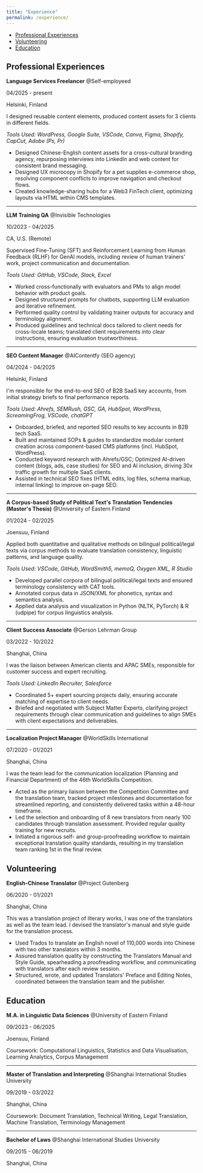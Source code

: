 ```yaml
---
title: "Experience"
permalink: /experience/
---
```


- [Professional Experiences](#professional-experiences)
- [Volunteering](#volunteering)
- [Education](#education)

## Professional Experiences

**Language Services Freelancer**  @Self-employeed

04/2025 - present

Helsinki, Finland

I designed reusable content elements, produced content assets for 3 clients in different fields. 

*Tools Used: WordPress, Google Suite, VSCode, Canva, Figma, Shopify, CapCut, Adobe (Ps, Pr)*

- Designed Chinese-English content assets for a cross-cultural branding agency, repurposing interviews into LinkedIn and web content for consistent brand messaging.
- Designed UX microcopy in Shopify for a pet supplies e-commerce shop, resolving component conflicts to improve navigation and checkout flows.
- Created knowledge-sharing hubs for a Web3 FinTech client, optimizing layouts via HTML within CMS templates.

---

**LLM Training QA**  @Invisible Technologies

10/2023 - 04/2025

CA, U.S. (Remote)

Supervised Fine-Tuning (SFT) and Reinforcement Learning from Human Feedback (RLHF) for GenAI models, including review of human trainers' work, project communication and documentation. 

*Tools Used: GitHub, VSCode, Slack, Excel*

- Worked cross-functionally with evaluators and PMs to align model behavior with product goals.
- Designed structured prompts for chatbots, supporting LLM evaluation and iterative refinement.
- Performed quality control by validating trainer outputs for accuracy and terminology alignment.
- Produced guidelines and technical docs tailored to client needs for cross-locale teams; translated client requirements into clear instructions, ensuring evaluation trustworthiness.

---

**SEO Content Manager**  @AIContentfy (SEO agency)

04/2024 - 04/2025

Helsinki, Finland

I'm responsible for the end-to-end SEO of B2B SaaS key accounts, from initial strategy briefs to final performance reports.

*Tools Used: Ahrefs, SEMRush, GSC, GA, HubSpot, WordPress, ScreamingFrog, VSCode, chatGPT*

- Onboarded, briefed, and reported SEO results to key accounts in B2B tech SaaS. 
- Built and maintained SOPs & guides to standardize modular content creation across component-based CMS platforms (incl. HubSpot, WordPress).
- Conducted keyword research with Ahrefs/GSC; Optimized AI-driven content (blogs, ads, case studies) for SEO and AI inclusion, driving 30x traffic growth for multiple SaaS clients.
- Assisted in technical SEO fixes (HTML edits, log files, schema markup, internal linking) to improve on-page SEO.

---

**A Corpus-based Study of Political Text's Translation Tendencies (Master's Thesis)**  @University of Eastern Finland

01/2024 - 02/2025

Joensuu, Finland

Applied both quantitative and qualitative methods on bilingual political/legal texts via corpus methods to evaluate translation consistency, linguistic patterns, and language quality.

*Tools Used: VSCode, GitHub, WordSmith5, memoQ, Oxygen XML, R Studio* 

- Developed parallel corpora of bilingual political/legal texts and ensured terminology consistency with CAT tools.
- Annotated corpus data in JSON/XML for phonetics, syntax and semantics analysis.
- Applied data analysis and visualization in Python (NLTK, PyTorch) & R (udpipe) for corpus linguistics analysis.

---

**Client Success Associate**  @Gerson Lehrman Group

03/2022 - 10/2022

Shanghai, China

I was the liaison between American clients and APAC SMEs, responsible for customer success and expert recruiting. 

*Tools Used: LinkedIn Recruiter, Salesforce*

- Coordinated 5+ expert sourcing projects daily, ensuring accurate matching of expertise to client needs.
- Briefed and negotiated with Subject Matter Experts, clarifying project requirements through clear communication and guidelines to align SMEs with client expectations and deliverables.

---

**Localization Project Manager**  @WorldSkills International        

07/2020 - 01/2021

Shanghai, China

I was the team lead for the communication localization (Planning and Financial Department) of the 46th WorldSkills Competition.  

- Acted as the primary liaison between the Competition Committee and the translation team, tracked project milestones and documentation for streamlined reporting, and consistently delivered tasks within a 48-hour timeframe.
- Led the selection and onboarding of 8 new translators from nearly 100 candidates through translation assessment. Provided regular quality training for new recruits.
- Initiated a rigorous self- and group-proofreading workflow to maintain exceptional translation quality standards, resulting in my translation team ranking 1st in the final review.

## Volunteering

**English-Chinese Translator**  @Project Gutenberg        

06/2020 - 01/2021

Shanghai, China

This was a translation project of literary works, I was one of the translators as well as the team lead. I devised the translator's manual and style guide for the translation process. 

- Used Trados to translate an English novel of 110,000 words into Chinese with two other translators within 3 months.
- Assured translation quality by constructing the Translators Manual and Style Guide, spearheading a proofreading workflow, and communicating with translators after each review session.
- Structured, wrote, and updated Translators' Preface and Editing Notes, coordinated between the translation team and the publisher. 

## Education 

**M.A. in Linguistic Data Sciences**  @University of Eastern Finland

09/2023 - 06/2025

Joensuu, Finland

Coursework: Computational Linguistics, Statistics and Data Visualisation, Learning Analytics, Corpus Management

---

**Master of Translation and Interpreting**  @Shanghai International Studies University

09/2019 - 03/2022

Shanghai, China	

Coursework: Document Translation, Technical Writing, Legal Translation, Machine Translation, Terminology Management 

---

**Bachelor of Laws**  @Shanghai International Studies University

09/2015 - 06/2019

Shanghai, China	